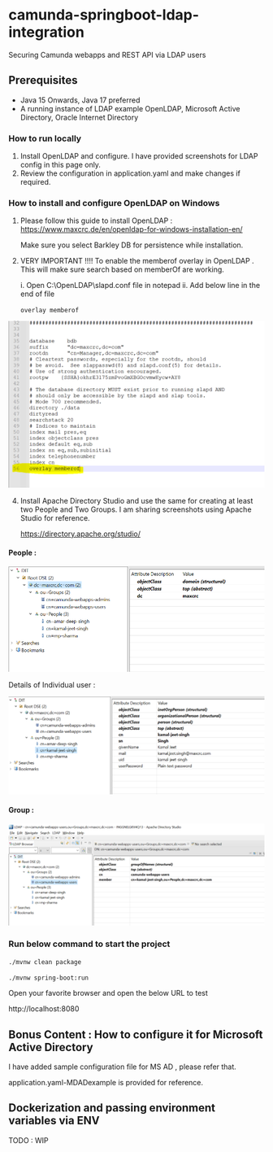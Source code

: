 # camunda-springboot-ldap-integration
Securing Camunda webapps and REST API via LDAP users

## Prerequisites
* Java 15 Onwards, Java 17 preferred
* A running instance of LDAP example OpenLDAP, Microsoft Active Directory, Oracle Internet Directory

### How to run locally

1. Install OpenLDAP and configure. I have provided screenshots for LDAP config in this page only.
2. Review the configuration in application.yaml and make changes if required.

### How to install and configure OpenLDAP on Windows

1. Please follow this guide to install OpenLDAP :  https://www.maxcrc.de/en/openldap-for-windows-installation-en/

   Make sure you select Barkley DB for persistence while installation.
2. VERY IMPORTANT !!!! To enable the memberof overlay in OpenLDAP . This will make sure search based on memberOf are working.

   i. Open C:\OpenLDAP\slapd.conf file in notepad
   ii. Add below line in the end of file

   ``overlay memberof``

![img_3.png](src/img/img_3.png)

4. Install Apache Directory Studio and use the same for creating at least two People and Two Groups. I am sharing screenshots using Apache Studio for reference.

   https://directory.apache.org/studio/

#### People : 

![img.png](src/img/img.png)

Details of Individual user :

![img_1.png](src/img/img_1.png)


#### Group :

![img_2.png](src/img/img_2.png)


### Run below command to start the project

   ``./mvnw clean package``

   ``./mvnw spring-boot:run``
   
Open your favorite browser and open the below URL to test

http://localhost:8080


## Bonus Content : How to configure it for Microsoft Active Directory 

I have added sample configuration file for MS AD , please refer that.

application.yaml-MDADexample is provided for reference.


## Dockerization and passing environment variables via ENV

TODO : WIP

